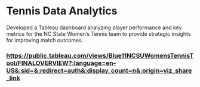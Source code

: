 # Tennis Data Analytics
Developed a Tableau dashboard analyzing player performance and key metrics for the NC State Women’s Tennis team to provide strategic insights for improving match outcomes.  

### https://public.tableau.com/views/Blue11NCSUWomensTennisTool/FINALOVERVIEW?:language=en-US&:sid=&:redirect=auth&:display_count=n&:origin=viz_share_link
